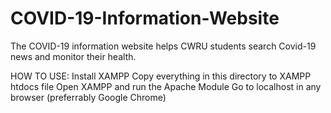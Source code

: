 # COVID-19-Information-Website
The COVID-19 information website helps CWRU students search Covid-19 news and monitor their health.

HOW TO USE:
Install XAMPP
Copy everything in this directory to XAMPP htdocs file
Open XAMPP and run the Apache Module
Go to localhost in any browser (preferrably Google Chrome)
